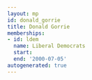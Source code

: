 ```yaml
---
layout: mp
id: donald_gorrie
title: Donald Gorrie
memberships:
- id: ldem
  name: Liberal Democrats
  start: 
  end: '2000-07-05'
autogenerated: true
---
```

